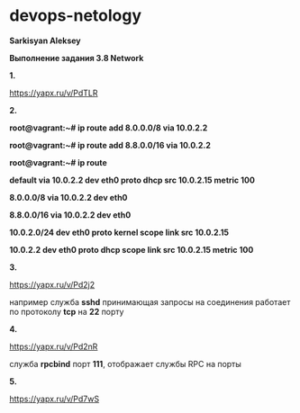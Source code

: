 # devops-netology
**Sarkisyan Aleksey**

**Выполнение задания 3.8 Network**


**1.**

https://yapx.ru/v/PdTLR


**2.**

**root@vagrant:~# ip route add 8.0.0.0/8 via 10.0.2.2**

**root@vagrant:~# ip route add 8.8.0.0/16 via 10.0.2.2**

**root@vagrant:~# ip route**

**default via 10.0.2.2 dev eth0 proto dhcp src 10.0.2.15 metric 100**

**8.0.0.0/8 via 10.0.2.2 dev eth0**

**8.8.0.0/16 via 10.0.2.2 dev eth0**

**10.0.2.0/24 dev eth0 proto kernel scope link src 10.0.2.15**

**10.0.2.2 dev eth0 proto dhcp scope link src 10.0.2.15 metric 100**


**3.**

https://yapx.ru/v/Pd2j2

например служба **sshd** принимающая запросы на соединения работает по протоколу **tcp** на **22** порту


**4.**

https://yapx.ru/v/Pd2nR

служба **rpcbind** порт **111**, отображает службы RPC на порты


**5.**

https://yapx.ru/v/Pd7wS